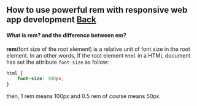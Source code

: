 ## How to use powerful rem with responsive web app development [Back](./qa.md)

#### What is rem? and the difference between em?

**rem**(font size of the root element) is a relative unit of font size in the root element. In an other words, If the root element `html` in a HTML document has set the attribute `font-size` as follow:

```css
html {
    font-size: 100px;
}
```

then, 1 rem means 100px and 0.5 rem of course means 50px.